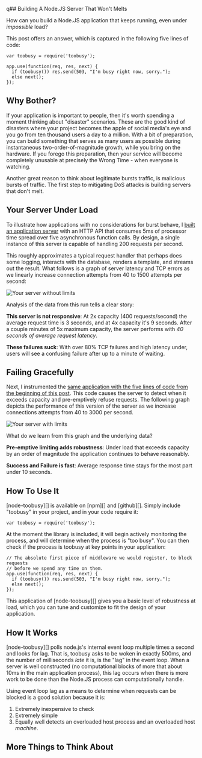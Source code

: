q## Building A Node.JS Server That Won't Melts

How can you build a Node.JS application that keeps running, even under *impossible* load?

This post offers an answer, which is captured in the following five lines of code:

    var toobusy = require('toobusy');

    app.use(function(req, res, next) {
      if (toobusy()) res.send(503, "I'm busy right now, sorry.");
      else next();
    });

## Why Bother?

If your application is important to people, then it's worth spending a moment thinking about "disaster" scenarios.
These are the good kind of disasters where your project becomes the apple of social media's eye and you go from ten thousand users a day to a million.
With a bit of preparation, you can build something that serves as many users as possible during instantaneous two-order-of-magnitude growth, while you bring on the hardware.
If you forego this preparation, then your service will become completely unusable at precisely the Wrong Time - when everyone is watching.

Another great reason to think about legitimate bursts traffic, is malicious bursts of traffic.
The first step to mitigating DoS attacks is building servers that don't melt.

## Your Server Under Load

To illustrate how applications with no considerations for burst behave, I [built an application server][] with an HTTP API that consumes 5ms of processor time spread over five asynchronous function calls.
By design, a single instance of this server is capable of handling 200 requests per second.

  [built an application server]: http://badcode.tld

This roughly approximates a typical request handler that perhaps does some logging, interacts with the database, renders a template, and streams out the result.
What follows is a graph of server latency and TCP errors as we linearly increase connection attempts from 40 to 1500 attempts per second:

![Your server without limits](../../raw/master/building_a_server_that_wont_melt/without.svg)

Analysis of the data from this run tells a clear story:

**This server is not responsive**:  At 2x capacity (400 requests/second) the average request time is 3 seconds, and at 4x capacity it's 9 seconds.  After a couple minutes of 5x maximum capacity, the server performs with *40 seconds of average request latency*.

**These failures suck**:  With over 80% TCP failures and high latency under, users will see a confusing failure after up to a minute of waiting.

## Failing Gracefully

Next, I instrumented the [same application with the five lines of code from the beginning of this post][].
This code causes the server to detect when it exceeds capacity and pre-emptively refuse requests.
The following graph depicts the performance of this version of the server as we increase connections attempts from 40 to 3000 per second.

  [same application with the five lines of code from the beginning of this post]: http://goodcode.tld

![Your server with limits](../../raw/master/building_a_server_that_wont_melt/with.svg)

What do we learn from this graph and the underlying data?

**Pre-emptive limiting adds robustness**: Under load that exceeds capacity by an order of magnitude the application continues to behave reasonably.

**Success and Failure is fast**: Average response time stays for the most part under 10 seconds.

## How To Use It

[node-toobusy][] is available on [npm][] and [github][].  Simply include "toobusy" in your project, and in your code require it:

    var toobusy = require('toobusy');

At the moment the library is included, it will begin actively monitoring the process, and will determine when the process is "too busy".
You can then check if the process is toobusy at key points in your application:

    // The absolute first piece of middleware we would register, to block requests
    // before we spend any time on them.
    app.use(function(req, res, next) {
      if (toobusy()) res.send(503, "I'm busy right now, sorry.");
      else next();
    });

This application of [node-toobusy][] gives you a basic level of robustness at load, which you can tune and customize to fit the design of your application.

## How It Works

[node-toobusy][] polls node.js's internal event loop multiple times a second and looks for lag.
That is, toobusy asks to be woken in exactly 500ms, and the number of milliseconds *late* it is, is the "lag" in the event loop.
When a server is well constructed (no computational blocks of more that about 10ms in the main application process), this lag occurs when there is more work to be done than the Node.JS process can computationally handle.

Using event loop lag as a means to determine when requests can be blocked is a good solution because it is:

  1. Extremely inexpensive to check
  2. Extremely simple
  3. Equally well detects an overloaded host process and an overloaded host *machine*.


## More Things to Think About



